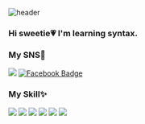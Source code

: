 ![header](https://capsule-render.vercel.app/api?type=Wave&color=ffc0cb&height=180&section=header&text=Beak%Jimin&fontColor=000000&fontSize=50)
### Hi sweetie💗 I'm learning syntax.<br>

### My SNS🎨
<a href="mailto:s2104@e-mirim.hs.kr" target="_blank"> <a href="https://www.instagram.com/qiwisil_db/" target="_blank"><img src="https://img.shields.io/badge/instagram-E4405F?style=flat-square&logo=instagram&logoColor=white"></a>  [![Facebook Badge](https://img.shields.io/badge/facebook-1877f2?style=flat-square&logo=facebook&logoColor=white&link=https://www.facebook.com/qiwisil/)](https://www.facebook.com/qiwisil/)

### My Skill✨
<img src="https://img.shields.io/badge/JAVA-007396?style=flat-square&logo=java&logoColor=white"> <img src="https://img.shields.io/badge/c-%2300599C.svg?style=flat-square&logo=c&logoColor=white"> <img src="https://img.shields.io/badge/HTML5-E34F26?style=flat-square&logo=HTML5&logoColor=white" /> <img src="https://img.shields.io/badge/css-1572B6?style=flat-square&logo=css3&logoColor=white=white" /> <img src="https://img.shields.io/badge/-Python-000000?style=flat-square&logo=Python&logoColor=rgb(33, 143, 132)"> <img src="https://img.shields.io/badge/MySQL-4479A1?style=flat-square&logo=MySQL&logoColor=white"/></a>
